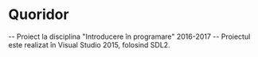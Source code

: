 # Quoridor
-- Proiect la disciplina "Introducere în programare" 2016-2017 --
Proiectul este realizat în Visual Studio 2015, folosind SDL2.
